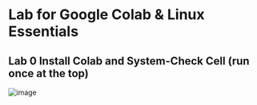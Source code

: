 # Lab for Google Colab & Linux Essentials

## Lab 0 Install Colab and System-Check Cell (run once at the top)

![image](https://github.com/user-attachments/assets/9451881d-a865-4304-9de6-768cd693f268)




